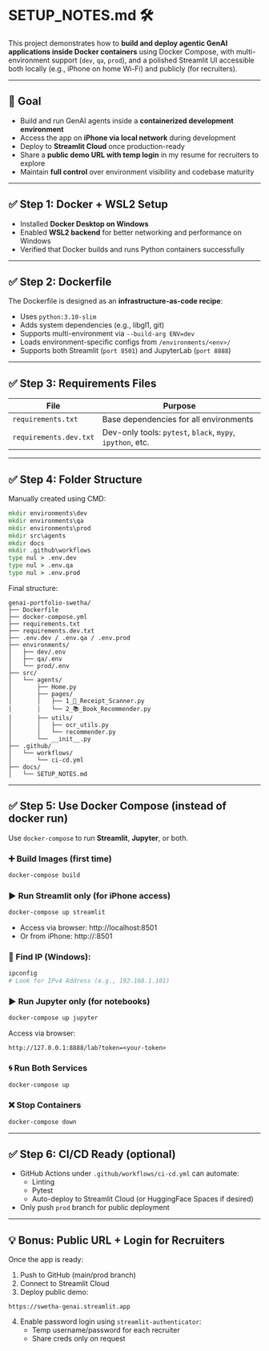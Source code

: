 # SETUP_NOTES.md 🛠️

This project demonstrates how to **build and deploy agentic GenAI applications inside Docker containers** using Docker Compose,
with multi-environment support (`dev`, `qa`, `prod`), and a polished Streamlit UI accessible both locally (e.g., iPhone on home Wi-Fi)
and publicly (for recruiters).

---

## 🎯 Goal

- Build and run GenAI agents inside a **containerized development environment**
- Access the app on **iPhone via local network** during development
- Deploy to **Streamlit Cloud** once production-ready
- Share a **public demo URL with temp login** in my resume for recruiters to explore
- Maintain **full control** over environment visibility and codebase maturity

---

## ✅ Step 1: Docker + WSL2 Setup

- Installed **Docker Desktop on Windows**
- Enabled **WSL2 backend** for better networking and performance on Windows
- Verified that Docker builds and runs Python containers successfully

---

## ✅ Step 2: Dockerfile

The Dockerfile is designed as an **infrastructure-as-code recipe**:

- Uses `python:3.10-slim`
- Adds system dependencies (e.g., libgl1, git)
- Supports multi-environment via `--build-arg ENV=dev`
- Loads environment-specific configs from `/environments/<env>/`
- Supports both Streamlit (`port 8501`) and JupyterLab (`port 8888`)

---

## ✅ Step 3: Requirements Files

| File                   | Purpose                                                    |
| ---------------------- | ---------------------------------------------------------- |
| `requirements.txt`     | Base dependencies for all environments                     |
| `requirements.dev.txt` | Dev-only tools: `pytest`, `black`, `mypy`, `ipython`, etc. |

---

## ✅ Step 4: Folder Structure

Manually created using CMD:

```cmd
mkdir environments\dev
mkdir environments\qa
mkdir environments\prod
mkdir src\agents
mkdir docs
mkdir .github\workflows
type nul > .env.dev
type nul > .env.qa
type nul > .env.prod
```

Final structure:

```
genai-portfolio-swetha/
├── Dockerfile
├── docker-compose.yml
├── requirements.txt
├── requirements.dev.txt
├── .env.dev / .env.qa / .env.prod
├── environments/
│   ├── dev/.env
│   ├── qa/.env
│   └── prod/.env
├── src/
│   └── agents/
│       ├── Home.py
│       ├── pages/
│       │   ├── 1_📸_Receipt_Scanner.py
│       │   └── 2_📚_Book_Recommender.py
│       ├── utils/
│       │   ├── ocr_utils.py
│       │   └── recommender.py
│       └── __init__.py
├── .github/
│   └── workflows/
│       └── ci-cd.yml
├── docs/
│   └── SETUP_NOTES.md
```

---

## ✅ Step 5: Use Docker Compose (instead of docker run)

Use `docker-compose` to run **Streamlit**, **Jupyter**, or both.

### ➕ Build Images (first time)

```bash
docker-compose build
```

### ▶️ Run Streamlit only (for iPhone access)

```bash
docker-compose up streamlit
```

- Access via browser: http://localhost:8501
- Or from iPhone: http://<your-local-IP>:8501

### 🧠 Find IP (Windows):
```bash
ipconfig
# Look for IPv4 Address (e.g., 192.168.1.101)
```

### ▶️ Run Jupyter only (for notebooks)

```bash
docker-compose up jupyter
```

Access via browser:

```
http://127.0.0.1:8888/lab?token=<your-token>
```

### 🌀 Run Both Services

```bash
docker-compose up
```

### ❌ Stop Containers

```bash
docker-compose down
```

---

## ✅ Step 6: CI/CD Ready (optional)

- GitHub Actions under `.github/workflows/ci-cd.yml` can automate:
  - Linting
  - Pytest
  - Auto-deploy to Streamlit Cloud (or HuggingFace Spaces if desired)
- Only push `prod` branch for public deployment

---

## 💡 Bonus: Public URL + Login for Recruiters

Once the app is ready:

1. Push to GitHub (main/prod branch)
2. Connect to Streamlit Cloud
3. Deploy public demo:

```
https://swetha-genai.streamlit.app
```

4. Enable password login using `streamlit-authenticator`:
   - Temp username/password for each recruiter
   - Share creds only on request

